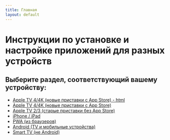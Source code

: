 ```yaml
---
title: Главная
layout: default
---
```

# Инструкции по установке и настройке приложений для разных устройств

## Выберите раздел, соответствующий вашему устройству:


- <a href="/instructions/appletv4.md" target="_blank" rel="noopener">Apple TV 4/4K (новые приставки с App Store) - html</a>
- [Apple TV 4/4K (новые приставки с App Store)](/instructions/appletv4.md)
- <a href="instructions/appletv3.md" target="_blank" rel="noopener">Apple TV 2/3 (старые приставки без App Store)</a>
- <a href="instructions/ios.md" target="_blank" rel="noopener">iPhone / iPad</a>
- <a href="instructions/pwa.md" target="_blank" rel="noopener">PWA (из браузеров)</a>
- <a href="instructions/android.md" target="_blank" rel="noopener">Android (TV и мобильные устройства)</a>
- <a href="lazykpub/instructions/smarttv.md" target="_blank" rel="noopener">Smart TV (не Android)</a>

